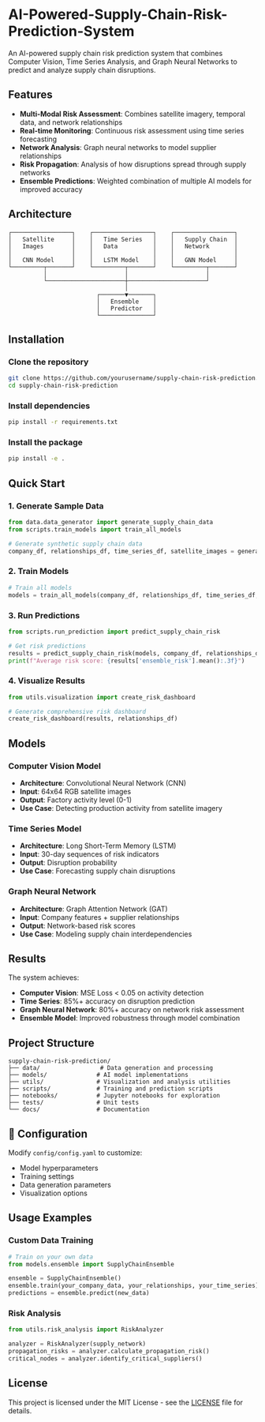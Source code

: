 # AI-Powered-Supply-Chain-Risk-Prediction-System
An AI-powered supply chain risk prediction system that combines Computer Vision, Time Series Analysis, and Graph Neural Networks to predict and analyze supply chain disruptions.




##  Features

- **Multi-Modal Risk Assessment**: Combines satellite imagery, temporal data, and network relationships
- **Real-time Monitoring**: Continuous risk assessment using time series forecasting
- **Network Analysis**: Graph neural networks to model supplier relationships
- **Risk Propagation**: Analysis of how disruptions spread through supply networks
- **Ensemble Predictions**: Weighted combination of multiple AI models for improved accuracy

##  Architecture

```
┌─────────────────┐    ┌─────────────────┐    ┌─────────────────┐
│   Satellite     │    │   Time Series   │    │   Supply Chain  │
│   Images        │    │   Data          │    │   Network       │
│                 │    │                 │    │                 │
│   CNN Model     │    │   LSTM Model    │    │   GNN Model     │
└─────────┬───────┘    └─────────┬───────┘    └─────────┬───────┘
          │                      │                      │
          └──────────────────────┼──────────────────────┘
                                 │
                         ┌───────▼───────┐
                         │   Ensemble    │
                         │   Predictor   │
                         └───────────────┘
```

## Installation

### Clone the repository
```bash
git clone https://github.com/yourusername/supply-chain-risk-prediction.git
cd supply-chain-risk-prediction
```

### Install dependencies
```bash
pip install -r requirements.txt
```

### Install the package
```bash
pip install -e .
```

##  Quick Start

### 1. Generate Sample Data
```python
from data.data_generator import generate_supply_chain_data
from scripts.train_models import train_all_models

# Generate synthetic supply chain data
company_df, relationships_df, time_series_df, satellite_images = generate_supply_chain_data()
```

### 2. Train Models
```python
# Train all models
models = train_all_models(company_df, relationships_df, time_series_df, satellite_images)
```

### 3. Run Predictions
```python
from scripts.run_prediction import predict_supply_chain_risk

# Get risk predictions
results = predict_supply_chain_risk(models, company_df, relationships_df, time_series_df)
print(f"Average risk score: {results['ensemble_risk'].mean():.3f}")
```

### 4. Visualize Results
```python
from utils.visualization import create_risk_dashboard

# Generate comprehensive risk dashboard
create_risk_dashboard(results, relationships_df)
```

##  Models

### Computer Vision Model
- **Architecture**: Convolutional Neural Network (CNN)
- **Input**: 64x64 RGB satellite images
- **Output**: Factory activity level (0-1)
- **Use Case**: Detecting production activity from satellite imagery

### Time Series Model  
- **Architecture**: Long Short-Term Memory (LSTM)
- **Input**: 30-day sequences of risk indicators
- **Output**: Disruption probability
- **Use Case**: Forecasting supply chain disruptions

### Graph Neural Network
- **Architecture**: Graph Attention Network (GAT)
- **Input**: Company features + supplier relationships
- **Output**: Network-based risk scores
- **Use Case**: Modeling supply chain interdependencies

## Results

The system achieves:
- **Computer Vision**: MSE Loss < 0.05 on activity detection
- **Time Series**: 85%+ accuracy on disruption prediction  
- **Graph Neural Network**: 80%+ accuracy on network risk assessment
- **Ensemble Model**: Improved robustness through model combination


##  Project Structure

```
supply-chain-risk-prediction/
├── data/                 # Data generation and processing
├── models/              # AI model implementations
├── utils/               # Visualization and analysis utilities  
├── scripts/             # Training and prediction scripts
├── notebooks/           # Jupyter notebooks for exploration
├── tests/               # Unit tests
└── docs/                # Documentation
```

## 🔧 Configuration

Modify `config/config.yaml` to customize:
- Model hyperparameters
- Training settings
- Data generation parameters
- Visualization options

##  Usage Examples

### Custom Data Training
```python
# Train on your own data
from models.ensemble import SupplyChainEnsemble

ensemble = SupplyChainEnsemble()
ensemble.train(your_company_data, your_relationships, your_time_series)
predictions = ensemble.predict(new_data)
```

### Risk Analysis
```python
from utils.risk_analysis import RiskAnalyzer

analyzer = RiskAnalyzer(supply_network)
propagation_risks = analyzer.calculate_propagation_risk()
critical_nodes = analyzer.identify_critical_suppliers()
```


##  License

This project is licensed under the MIT License - see the [LICENSE](LICENSE) file for details.

